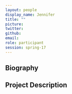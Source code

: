 ```yaml
---
layout: people
display_name: Jennifer
title: ""
picture:
twitter:
github:
email:
role: participant
session: spring-17
---
```

## Biography

## Project Description
